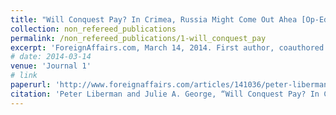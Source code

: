 ```yaml
---
title: "Will Conquest Pay? In Crimea, Russia Might Come Out Ahea [Op-Ed]"
collection: non_refereed_publications
permalink: /non_refereed_publications/1-will_conquest_pay
excerpt: 'ForeignAffairs.com, March 14, 2014. First author, coauthored with Julie A. George.'
# date: 2014-03-14
venue: 'Journal 1'
# link
paperurl: 'http://www.foreignaffairs.com/articles/141036/peter-liberman-and-julie-a-george/will-conquest-pdf' 
citation: 'Peter Liberman and Julie A. George, “Will Conquest Pay? In Crimea, Russia Might Come Out Ahead” [Op-Ed], ForeignAffairs.com, March 14, 2014'
---
```



<!-- [Read paper here](http://www.foreignaffairs.com/articles/141036/peter-liberman-and-julie-a-george/will-conquest-pdf) -->

<!-- Recommended citation: Your Name, You. (2009). "Paper Title Number 1." <i>Journal 1</i>. 1(1). -->
